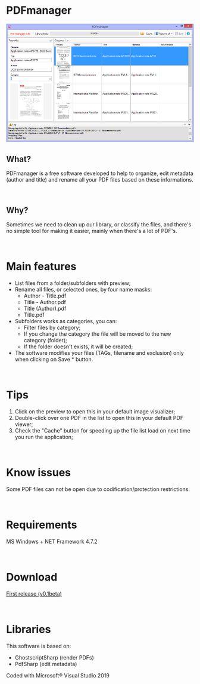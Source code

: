 # PDFmanager

![Screen shot](img/screenshot.PNG)

## What?

PDFmanager is a free software developed to help to organize, edit metadata (author and title) and rename all your PDF files based on these informations.

&nbsp;

## Why?

Sometimes we need to clean up our library, or classify the files, and there's no simple tool for making it easier, mainly when there's a lot of PDF's.

&nbsp;

# Main features

* List files from a folder/subfolders with preview;
* Rename all files, or selected ones, by four name masks:
    * Author - Title.pdf
    * Title - Author.pdf
    * Title (Author).pdf
    * Title.pdf
* Subfolders works as categories, you can:
    * Filter files by category;
    * If you change the category the file will be moved to the new category (folder);
    * If the folder doesn't exists, it will be created;
* The software modifies your files  (TAGs, filename and exclusion) only when clicking on Save * button.

&nbsp;

# Tips

1. Click on the preview to open this in your default image visualizer;
2. Double-click over one PDF in the list to open this in your default PDF viewer;
3. Check the "Cache" button for speeding up the file list load on next time you run the application;

&nbsp;

# Know issues

Some PDF files can not be open due to codification/protection restrictions.

&nbsp;

# Requirements

MS Windows + NET Framework 4.7.2

&nbsp;

# Download

[First release (v0.1beta)](https://github.com/allancavalari/pdfmanager/releases/tag/v0.1beta)

&nbsp;

# Libraries

This software is based on:

* GhostscriptSharp (render PDFs)
* PdfSharp (edit metadata)

Coded with Microsoft® Visual Studio 2019